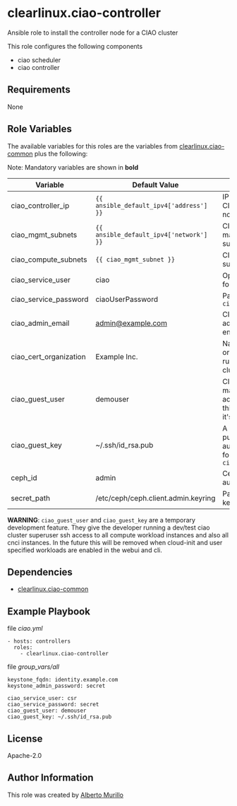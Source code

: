 # clearlinux.ciao-controller
Ansible role to install the controller node for a CIAO cluster

This role configures the following components

* ciao scheduler
* ciao controller

## Requirements
None

## Role Variables
The available variables for this roles are the variables from [clearlinux.ciao-common](https://github.com/clearlinux/ansible-role-ciao-common) plus the following:

Note: Mandatory variables are shown in **bold**

Variable  | Default Value | Description
--------  | ------------- | -----------
ciao_controller_ip | `{{ ansible_default_ipv4['address'] }}` | IP Address for CIAO controller node
ciao_mgmt_subnets | `{{ ansible_default_ipv4['network'] }}` | CIAO management subnets
ciao_compute_subnets | `{{ ciao_mgmt_subnet }}` | CIAO compute subnets
ciao_service_user | ciao | OpenStack user for CIAO services
ciao_service_password | ciaoUserPassword | Password for `ciao_service_user`
ciao_admin_email | admin@example.com | CIAO administrator email address
ciao_cert_organization | Example Inc. | Name of the organization running the CIAO cluster
ciao_guest_user | demouser | CIAO virtual machines can be accessed with this username and it's public key
ciao_guest_key | ~/.ssh/id_rsa.pub | A path to an SSH public authentication key for `ciao_guest_user`
ceph_id | admin | Cephx user to authenticate
secret_path | /etc/ceph/ceph.client.admin.keyring| Path to ceph user keyring

**WARNING**: `ciao_guest_user` and `ciao_guest_key` are a temporary development feature. They give the developer running a dev/test ciao cluster superuser ssh access to all compute workload instances and also all cnci instances. In the future this will be removed when cloud-init and user specified workloads are enabled in the webui and cli.

## Dependencies
* [clearlinux.ciao-common](https://github.com/clearlinux/ansible-role-ciao-common)

## Example Playbook
file *ciao.yml*
```
- hosts: controllers
  roles:
    - clearlinux.ciao-controller
```

file *group_vars/all*
```
keystone_fqdn: identity.example.com
keystone_admin_password: secret

ciao_service_user: csr
ciao_service_password: secret
ciao_guest_user: demouser
ciao_guest_key: ~/.ssh/id_rsa.pub
```

## License
Apache-2.0

## Author Information
This role was created by [Alberto Murillo](alberto.murillo.silva@intel.com)
